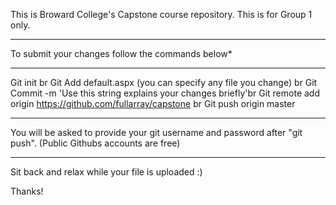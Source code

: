 This is Broward College's Capstone
course repository. This is for
Group 1 only.

*************************************************
To submit your changes follow the commands below*
*************************************************

Git init br
Git Add default.aspx (you can specify any file you change) br
Git Commit -m 'Use this string explains your changes briefly'br
Git remote add origin https://github.com/fullarray/capstone br
Git push origin master

***************************************
You will be asked to provide your
git username and password after "git push". 
(Public Githubs accounts are free)
***************************************

Sit back and relax while your file is uploaded :)


Thanks!
